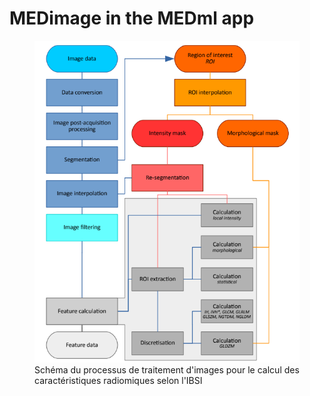 # MEDimage in the MEDml app
<figure>
  <img
  src="IBSI_image_processing_scheme.png"
  alt="IBSI.">
  <figcaption>Schéma du processus de traitement d'images pour le calcul des caractéristiques radiomiques selon l'IBSI</figcaption>
</figure>
